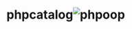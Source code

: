 # phpcatalog![phpoop](https://user-images.githubusercontent.com/96721680/235659262-6e02ab13-a3c6-4bf7-ad9b-3b3f3bdf4514.png)
